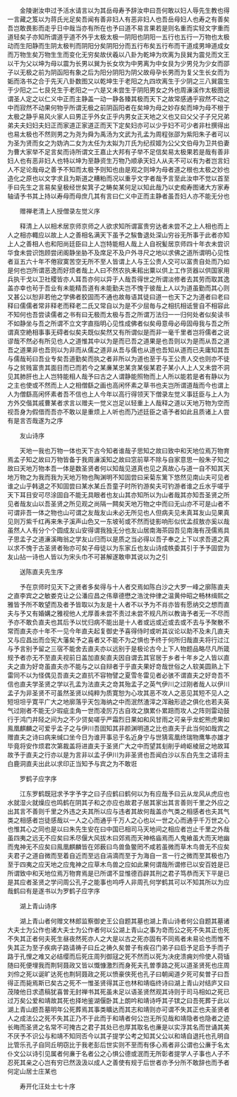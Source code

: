 <!-- { "loadSidebar": true } -->
　　金陵谢汝申过予活水请言以为其岳母寿予辞汝申曰吾何敢以妇人辱先生教也得一言藏之笈以为蒋氏光足矣吾闻有善非妇人有恶非妇人也吾岳母妇人也寿之有善矣吾岂敢畏影而走乎日中哉当亦有所在也予曰道不易言果若是则名重而实轻文字重而道轻矣子亦知所谓道乎道不外乎太极太极一阴阳也阴阳一五行也五行一万物也太极动而生阳静而生阴太极判而阴阳分矣阴阳分而五行布矣五行布而干道成男坤道成女而万物生矣万物生生而变化无穷矣故伏羲以八卦为乾坤为坎离为艮巽为震兑而文王以干为父以坤为母以震为长男以巽为长女坎为中男离为中女艮为少男兑为少女而邵子以无极之前为阴函阳有象之后为阳分阴阳为阴父故母孕长男而为复父生长女而为姤而洛书之合于先天八卦数图又以乾坤生于老阳之九四坎离生于少阴之三八巽震生于少阳之二七艮兑生于老阳之一六是又未尝生于阴阳男女之外也周濓溪作太极图说谓圣人定之以仁义中正而主静盖一动一静各臻其极而天下之故常感通乎寂然不动之中而寂然不动果何物乎所谓无极之前阴函阳者在矣坤为母之妙存矣而坤为母不根于太极之静乎易风火家人曰男正乎外女正乎内男女正天地之义也又曰父父子子兄兄弟弟夫夫妇妇夫妇正而家道正家道正而天下定矣妇亦可以少乎妇不可少者非杜撰得出也易太极也不然则男之为尧为舜为禹汤为文武为孔孟为周程张邵为紫阳朱子者可以为圣为贤而女之为妫汭二女为太任为太姒为丌氏为纪叔姬为公父文伯母为卫共伯妻为曹大家举不足言矣而诗所谓文王嘉止大邦有子举不足信矣易太极果若是哉有善非妇人也有恶非妇人也特以坤为至静资生万物乃顺承天妇人从夫不可以有为者岂言妇人不足论哉母之善予不知而太极予则知也由是观之则坤为母者道之根也太极之妙也造化之原也以文字求且为斯道之糟粕而况以重乎文字者哉予言至此汝申不觉以首至手曰先生之言易矣皇极经世矣箕子之畴矣某何足以知此哉乃以史痴寿图诸大方家寿轴请予书其上持以寿母而母庶几其有言曰仁义中正而主静者虽吾妇人亦不能无分也

　　赠禅老清上人授僧录左觉义序

　　释清上人以相术居京师京师之人欲求知所谓富贵穷达者未尝不之上人相也而上人之相亦輙应以故上人之善相名满天下虽予之騃鲁退处深山穷谷无所事于此者亦知上人之善相人也和阳尚廷臣曰上人岂特能相人哉上人自祝髪居京师四十年衣未尝识华食未尝识饱顾尝闭阁静坐胁不及席足不及户外寻尺之地以求佛之道所谓明心见性者亘五六十年不倦寂寞苦空无所不至人皆谓上人与王公贵人交可以富贵自处而乃如是何也岂所谓恶逸而好烦者哉上人曰不然农执耒耜出粟以供上工作货器以供国家用兵执干戈以卫社稷皆亦人耳吾亦何以异于人哉吾得世之所谓淡修者去其劳而取其逸盖亦幸也茍于吾业有未能精吾道有未能勤夫岂不愧于彼哉上人以为道虽勤而其心则又甚公以恕非若他之学佛者胶固而不通也故毎语其徒曰道一也天下之为道者曰老曰释曰儒儒者常非释老而释老二氏又常自以为是不少屈毎与之相抗相诋訾自不相容此不知何也吾尝读儒者之书有曰无极而太极与吾之所谓万法归一一归何处者似矣读书不如静坐与吾之所谓不立文字直指明心见性成佛者似矣毋意毋必毋固毋我与吾之所谓真空絶相事事无碍者似矣夫既似矣然又有所谓似是而非一毫千里者岂将儒者之说谬哉不然必有所见也人之道惟其中以为是而已吾之道果是也吾则以为是而从吾之道吾之道果非也吾则以为非而从儒之道非从吾与儒也从道也吾知从道而已夫庸知其吾与儒哉茍曰吾业专矣吾道勤矣而执之者非所以为道也至于与王公贵人交也则亦不徒与之贫贱富贵其面目而已而若今之某亷某忠某贪某佞某君子某小人上人又未尝不洞见其肺肝也上人岂特能相人哉予曰古之人谓静能照物而上人所以能若是者有静以为之主也使或不然而上人之相僧繇之画也高闲怀素之草书也夫岂所谓道哉而今也谓上人为僧繇高闲怀素者吾不信也上人今年以高行得领天下僧录左觉义事廷臣与上人为方外交偕其戚曹某者求言以赠夫一觉义岂足以轻重上人哉释之道以天地万物为空而视吾身为假借而吾亦不敢以是重烦上人听也而乃述廷臣之语予者如此且质诸上人尝有是言否哉遂为之序

　　友山诗序

　　天地一我也万物一体也天下古今知者谁哉子思知之故曰致中和天地位焉万物育焉孟子知之故曰万物皆备于我周濓溪知之故曰窓前草不除与自家意思一般朱子知之故曰天地万物本吾一体是数圣贤者何以知哉见道真也见之真故心与道一自不知其天地万物之为我而我为天地万物也陶渊明不知固尝曰采菊东篱下悠然见南山夫可见者谁之山乎韩退之不知固尝曰某水某丘吾童子时所钓游矣夫可钓游者谁之丘水乎嗟乎天下耳目安可尽涂固自不能无具眼者也友山其亦知所以为山者哉其亦知吾圣贤之所见者哉友山以吾圣贤之所见观之尚隔一闗矣天地万物之中而曰无山亦不可是山者不可谓非吾一体之物也山可谓之友哉友山未必无所见也人但病夫见未真耳友山见果真见则万紫千红再来朱子溪声山色又一东坡茍或不然而徒影响形似优孟叔敖亦奚以哉虽然人人有分个个圆成友山安得谓我独无分也友山居南海茶园吾见南海有茂儒焉具子思孟子之道濓溪晦翁之学友山归而以是质之当必得以吾子奉之上下以求吾道之真以求不愧于古圣贤者殆亦可矣子毋徒以为东家丘也友山诗成帙委其引于予予固尝为友山拈一诗也人皆以为宋头巾不可甚解遂敢申其说以为之引

　　送陈直夫先生序

　　予在京师时见天下之贤者多矣得与十人者交焉如陈白沙之大罗一峰之廓陈直夫之直李宾之之敏娄克让之公潘应昌之伟章德懋之浩沈仲律之温黄仲昭之畅林缉熙之雅皆予所不敢望而及者予皆取以为友是十人者不以予为不肖亦皆有愿纳交之想而直夫与予又有婚媾之雅视他人尤厚善未尝不责过未尝不规凡所以教诲予者无一不尽而予亦不敢负直夫也其后予以忧归病不能出是十人者或远或近或去或不去与予聚散不常而直夫亦十年不一见今年直夫起复御史予喜得侍时或听其议论以助不及未几直夫又与应昌出而佥宪大藩矣予之喜者又不能不为之惧也予终于何所归哉直夫将行过江与予言别予留之三宿不能舍去直夫亦以远别于是极论古今上下人物题品略尽凡所箴规予者亦无不至直夫视前日盖加直矣直夫因自谓去其官居于乡者十年乡之人皆以直夫之直为好竒虽直夫亦不能与之以自辩者于乎直夫果好竒哉世俗之人软美圆熟上下雷同不以为怪偶见吾直夫之直抗不容物譬之夏雪冬雷见者必骇不谓直夫之好竒吾不信也直夫学圣贤之学以孔孟为法直夫之竒其殆孟子之英气伊川之过刚者哉人以伊川孟子为非圣贤不可虽然圣贤以纯粹为质寛恕为心攻其恶不攻人之恶见其短不见人之短坦坦乎寛平广大之地廓落乎天包海纳之中而泯然渣滓之浑融形迹之俱化也若夫英气过刚者不能无少瑕疵圭角一世而凌厉万古自攻之旗累仆累踣而攻人之阵则雷动鼓行于鸿门井陉之间为之不少贷矣嗟乎严霜烈日果如和风甘雨之可亲乎龙蛇熊虎果如鳯凰麒麟之可爱乎孟子之与伊川吾固知其非颜渊明道之比也直夫于此当何如哉宾之赠直夫之诗曰病来缄口坐今日为谁开事忌于名近身宁与世猜鸾凰终瑞物鹰隼亦雄才毕竟将安作烦君次第裁盖将进直夫于圣贤广大之中而望其刬削乎﨑岖棱层之地故耳故予于直夫之行亦以是为言非以孟子伊川为非圣贤也吾闻白沙以东白先生之请将主白鹿洞直夫出此以求印正当知予与宾之为不敢诳

　　罗鹤子应字序

　　江东罗鹤既冠求予字予字之曰子应鹤曰鹤何以为有应哉予曰云从龙风从虎应也水就湿火就燥应也鸣鹤在阴其子和之亦应也故君子居其家出其言善则千里之外应之出其言不善则千里之外违之夫其所以应与违者其故何哉盖亦气类之相感者也夫其气类之相感者岂徒感哉以一人之心而通乎千万人之心也以一世之心而通乎千万世之心也惟其心之同也是以曰朱先生安在曰中国已相司马天地间之相应者岂止千里之外哉虽四夷之远无不应矣曰禾尽偃大风拔木曰郊焉而天神格庙焉而人鬼飨虽大而天地幽而鬼神无不应矣曰鳯凰麒麟皆在郊薮曰鸟兽鱼鳖罔不咸若虽微而草木鸟兽无不应矣夫君子之道自微而至着自近而至远自涓滴而至于为海自一言一行之微而至其极也乃至于四夷之应天地之应鬼神之应草木鸟兽之应如此果何谓哉所谓修已以安百姓是已所谓致中和天地位焉万物育焉是已所谓不显惟德百辟其刑之君子笃恭而天下平是已是其应者圣贤之学问周公孔子之能事也呜呼人非周孔何学鹤其可以不知其所以为应哉鹤曰有是遂书以为罗鹤子应字序

　　湖上青山诗序

　　湖上青山者何赠文林郎监察御史王公自题其墓也湖上青山诗者何公自题其墓诸大夫士为公作也诸大夫士为公作者何以公湖上青山之事为竒而公之死不失其正也死不失其正者何夫死生昼夜然死亦人之大是以古之死亦固有不同焉者未易论也而惟不失其正为至子疾病子路请祷子曰丘之祷久矣曽子有疾召门弟子曰启予足启予手而子路于孔悝之难又必结缨而后死庄周列御冦之死不然而以死为决疣溃痈刘伶使人荷锸随曰死便埋我而荆轲聂政又皆以慨慷激烈而身死夫孔曽季路之死以道圣贤死也庄周刘伶之死以诞旷达死也荆轲聂政之死以愤豪侠死也孔子曰朝闻道夕死可矣曽子曰吾得正而毙焉斯已矣古之死不一惟圣贤得其正也林和靖临终诗曰湖上青山对结庐又曰茂陵他日求遗稿犹喜曽无封禅书其死虽未足以语圣贤然观其诗则于司马相如之死已过万矣公爱和靖故其死也择地鉴湖偃卧其上朗吟和靖诗呼其子镔之曰吾死葬于此以湖上青山题吾墓明年公死葬焉其事类矌达而其志和靖则亦可谓不失其正也夫圣贤者人之成法公之死不失其正乃不于此而于和靖者何公岂无所见哉和靖隐者也隐者之迹长晦而圣贤之名常不可掩古之君子其处已也厚其取名也亷是以实浮其名而世诵其美不厌予不识公与和靖不知同否今以其子提学公考之知其父公以和靖自退托也孔明自比管乐孔子自同丘明窃比于我老彭后世实则不至而有侈心焉者非公谓也公亷于名太仆文公以诗引见属者何亷于名者公之心惧公德或泯而无所彰者提学人子事也人子不忍死其亲之心岂有穷已然汲汲以成人之善使有规于后世者亦予分所不敢辞也而予者何定山居士庄某也

　　寿开化汪处士七十序

